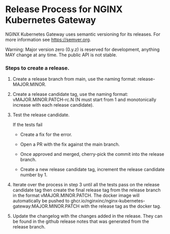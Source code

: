 # Release Process for NGINX Kubernetes Gateway

NGINX Kubernetes Gateway uses semantic versioning for its releases. For more information see https://semver.org.

Warning: Major version zero (0.y.z) is reserved for development, anything MAY change at any time. The public API is not stable.

### Steps to create a release.

1. Create a release branch from main, use the naming format: release-MAJOR.MINOR.

2. Create a release candidate tag, use the naming format: vMAJOR.MINOR.PATCH-rc.N (N must start from 1 and monotonically increase with each release candidate).

3. Test the release candidate.

    If the tests fail

    - Create a fix for the error.

    - Open a PR with the fix against the main branch.

    - Once approved and merged, cherry-pick the commit into the release branch.

    - Create a new release candidate tag, increment the release candidate number by 1.

4. Iterate over the process in step 3 until all the tests pass on the release candidate tag then create the final release tag from the release branch in the format vMAJOR.MINOR.PATCH.  The docker image will automatically be pushed to ghcr.io/nginxinc/nginx-kubernetes-gateway:MAJOR.MINOR.PATCH with the release tag as the docker tag.

5. Update the changelog with the changes added in the release.  They can be found in the github release notes that was generated from the release branch.
